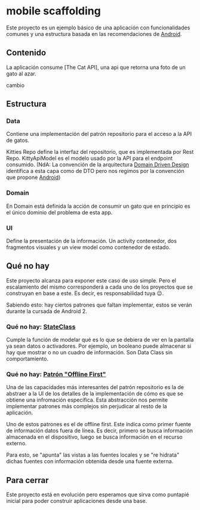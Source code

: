 # mobile scaffolding

Este proyecto es un ejemplo básico de una aplicación con funcionalidades comunes y una estructura
basada en las recomendaciones de [Android][1].

## Contenido

La aplicación consume [The Cat API], una api que retorna una foto de un gato al azar.


cambio

## Estructura

### Data

Contiene una implementación del patrón repositorio para el acceso a la API de gatos.

Kitties Repo define la interfaz del repositorio, que es implementada por Rest Repo. KittyApiModel es
el modelo usado por la API para el endpoint consumido. (NdA: La convención de la
arquitectura [Domain Driven Design][3] identifica a esta capa como de DTO pero nos regimos por la
convención que propone [Android][4])

### Domain

En Domain está definida la acción de consumir un gato que en principio es el único dominio del
problema de esta app.

### UI

Define la presentación de la información. Un activity contenedor, dos fragmentos visuales y un view
model como contenedor de estado.

## Qué no hay

Este proyecto alcanza para exponer este caso de uso simple. Pero el escalamiento del mismo
corresponderá a cada uno de los proyectos que se construyan en base a este. Es decir, es
responsabilidad tuya 😉️.

Sabiendo esto: hay ciertos patrones que faltan implementar, estos se verán durante la cursada de
Android 2.

### Qué no hay: [StateClass][5]

Cumple la función de modelar qué es lo que se debiera de ver en la pantalla ya sean datos o
activadores.
Por ejemplo, un booleano puede almacenar si hay que mostrar o no un cuadro de información. Son Data
Class sin comportamiento.

### Qué no hay: [Patrón "Offline First"][6]

Una de las capacidades más interesantes del patrón repositorio es la de abstraer a la UI de los
detalles de la implementación de cómo es que se obtiene una infromación específica. Esta abstracción
nos permite implementar patrones más complejos sin perjudicar al resto de la aplicación.

Uno de estos patrones es el de offline first. Este indica como primer fuente de información datos
fuera de línea. Es decir, primero se busca información almacenada en el dispositivo, luego se busca
información en el recurso externo.

Para esto, se "apunta" las vistas a las fuentes locales y se "re hidrata" dichas fuentes con
información obtenida desde una fuente externa.

## Para cerrar

Este proyecto está en evolución pero esperamos que sirva como puntapié inicial para poder construir
aplicaciones desde una base.

[1]: https://developer.android.com/topic/architecture/intro?hl=es-419

[2]: https://www.thecatapi.com/

[3]: https://martinfowler.com/eaaCatalog/dataTransferObject.html

[4]: https://developer.android.com/jetpack/guide/data-layer?hl=es-419#business-models

[5]: https://developer.android.com/jetpack/guide/ui-layer?hl=es-419#define-ui-state

[6]: https://developer.android.com/topic/architecture/data-layer/offline-first?hl=es-419

